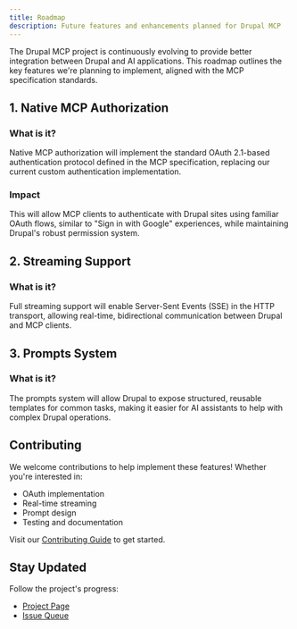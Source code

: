 ```yaml
---
title: Roadmap
description: Future features and enhancements planned for Drupal MCP
---
```


The Drupal MCP project is continuously evolving to provide better integration between Drupal and AI applications. This roadmap outlines the key features we're planning to implement, aligned with the MCP specification standards.

## 1. Native MCP Authorization

### What is it?
Native MCP authorization will implement the standard OAuth 2.1-based authentication protocol defined in the MCP specification, replacing our current custom authentication implementation.

### Impact
This will allow MCP clients to authenticate with Drupal sites using familiar OAuth flows, similar to "Sign in with Google" experiences, while maintaining Drupal's robust permission system.

## 2. Streaming Support

### What is it?
Full streaming support will enable Server-Sent Events (SSE) in the HTTP transport, allowing real-time, bidirectional communication between Drupal and MCP clients.

## 3. Prompts System

### What is it?
The prompts system will allow Drupal to expose structured, reusable templates for common tasks, making it easier for AI assistants to help with complex Drupal operations.

## Contributing

We welcome contributions to help implement these features! Whether you're interested in:
- OAuth implementation
- Real-time streaming
- Prompt design
- Testing and documentation

Visit our [Contributing Guide](/en/developers/contributing/) to get started.

## Stay Updated

Follow the project's progress:
- [Project Page](https://www.drupal.org/project/mcp)
- [Issue Queue](https://www.drupal.org/project/issues/mcp)